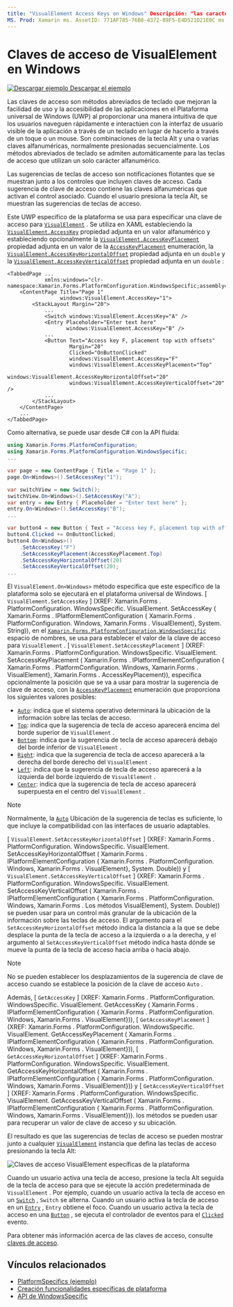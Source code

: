 ```yaml
---
title: "VisualElement Access Keys on Windows" Descripción: "las características específicas de la plataforma permiten consumir funcionalidad que solo está disponible en una plataforma específica, sin necesidad de implementar representadores o efectos personalizados. En este artículo se explica cómo consumir la plataforma específica de Windows que especifica una clave de acceso para un VisualElement.
MS. Prod: Xamarin ms. AssetID: 771AF785-76B8-4372-89F5-E4D521D21E0C ms. Technology: Xamarin-Forms Author: davidbritch ms. Author: dabritch ms. Date: 10/24/2018 no-LOC: [ Xamarin.Forms , Xamarin.Essentials ]
---
```


# <a name="visualelement-access-keys-on-windows"></a>Claves de acceso de VisualElement en Windows

[![Descargar ejemplo](~/media/shared/download.png) Descargar el ejemplo](https://docs.microsoft.com/samples/xamarin/xamarin-forms-samples/userinterface-platformspecifics)

Las claves de acceso son métodos abreviados de teclado que mejoran la facilidad de uso y la accesibilidad de las aplicaciones en el Plataforma universal de Windows (UWP) al proporcionar una manera intuitiva de que los usuarios naveguen rápidamente e interactúen con la interfaz de usuario visible de la aplicación a través de un teclado en lugar de hacerlo a través de un toque o un mouse. Son combinaciones de la tecla Alt y una o varias claves alfanuméricas, normalmente presionadas secuencialmente. Los métodos abreviados de teclado se admiten automáticamente para las teclas de acceso que utilizan un solo carácter alfanumérico.

Las sugerencias de teclas de acceso son notificaciones flotantes que se muestran junto a los controles que incluyen claves de acceso. Cada sugerencia de clave de acceso contiene las claves alfanuméricas que activan el control asociado. Cuando el usuario presiona la tecla Alt, se muestran las sugerencias de teclas de acceso.

Este UWP específico de la plataforma se usa para especificar una clave de acceso para [`VisualElement`](xref:Xamarin.Forms.VisualElement) . Se utiliza en XAML estableciendo la [`VisualElement.AccessKey`](xref:Xamarin.Forms.PlatformConfiguration.WindowsSpecific.VisualElement.AccessKeyProperty) propiedad adjunta en un valor alfanumérico y estableciendo opcionalmente la [`VisualElement.AccessKeyPlacement`](xref:Xamarin.Forms.PlatformConfiguration.WindowsSpecific.VisualElement.AccessKeyPlacementProperty) propiedad adjunta en un valor de la [`AccessKeyPlacement`](xref:Xamarin.Forms.AccessKeyPlacement) enumeración, la [`VisualElement.AccessKeyHorizontalOffset`](xref:Xamarin.Forms.PlatformConfiguration.WindowsSpecific.VisualElement.AccessKeyHorizontalOffsetProperty) propiedad adjunta en un `double` y la [`VisualElement.AccessKeyVerticalOffset`](xref:Xamarin.Forms.PlatformConfiguration.WindowsSpecific.VisualElement.AccessKeyVerticalOffsetProperty) propiedad adjunta en un `double` :

```xaml
<TabbedPage ...
            xmlns:windows="clr-namespace:Xamarin.Forms.PlatformConfiguration.WindowsSpecific;assembly=Xamarin.Forms.Core">
    <ContentPage Title="Page 1"
                 windows:VisualElement.AccessKey="1">
        <StackLayout Margin="20">
            ...
            <Switch windows:VisualElement.AccessKey="A" />
            <Entry Placeholder="Enter text here"
                   windows:VisualElement.AccessKey="B" />
            ...
            <Button Text="Access key F, placement top with offsets"
                    Margin="20"
                    Clicked="OnButtonClicked"
                    windows:VisualElement.AccessKey="F"
                    windows:VisualElement.AccessKeyPlacement="Top"
                    windows:VisualElement.AccessKeyHorizontalOffset="20"
                    windows:VisualElement.AccessKeyVerticalOffset="20" />
            ...
        </StackLayout>
    </ContentPage>
    ...
</TabbedPage>
```

Como alternativa, se puede usar desde C# con la API fluida:

```csharp
using Xamarin.Forms.PlatformConfiguration;
using Xamarin.Forms.PlatformConfiguration.WindowsSpecific;
...

var page = new ContentPage { Title = "Page 1" };
page.On<Windows>().SetAccessKey("1");

var switchView = new Switch();
switchView.On<Windows>().SetAccessKey("A");
var entry = new Entry { Placeholder = "Enter text here" };
entry.On<Windows>().SetAccessKey("B");
...

var button4 = new Button { Text = "Access key F, placement top with offsets", Margin = new Thickness(20) };
button4.Clicked += OnButtonClicked;
button4.On<Windows>()
    .SetAccessKey("F")
    .SetAccessKeyPlacement(AccessKeyPlacement.Top)
    .SetAccessKeyHorizontalOffset(20)
    .SetAccessKeyVerticalOffset(20);
...
```

El `VisualElement.On<Windows>` método especifica que este específico de la plataforma solo se ejecutará en el plataforma universal de Windows. [ `VisualElement.SetAccessKey` ] (XREF: Xamarin.Forms . PlatformConfiguration. WindowsSpecific. VisualElement. SetAccessKey ( Xamarin.Forms . IPlatformElementConfiguration { Xamarin.Forms . PlatformConfiguration. Windows, Xamarin.Forms . VisualElement}, System. String)), en el [`Xamarin.Forms.PlatformConfiguration.WindowsSpecific`](xref:Xamarin.Forms.PlatformConfiguration.WindowsSpecific) espacio de nombres, se usa para establecer el valor de la clave de acceso para `VisualElement` . [ `VisualElement.SetAccessKeyPlacement` ] (XREF: Xamarin.Forms . PlatformConfiguration. WindowsSpecific. VisualElement. SetAccessKeyPlacement ( Xamarin.Forms . IPlatformElementConfiguration { Xamarin.Forms . PlatformConfiguration. Windows, Xamarin.Forms . VisualElement}, Xamarin.Forms . AccessKeyPlacement)), especifica opcionalmente la posición que se va a usar para mostrar la sugerencia de clave de acceso, con la [`AccessKeyPlacement`](xref:Xamarin.Forms.AccessKeyPlacement) enumeración que proporciona los siguientes valores posibles:

- [`Auto`](xref:Xamarin.Forms.AccessKeyPlacement.Auto): indica que el sistema operativo determinará la ubicación de la información sobre las teclas de acceso.
- [`Top`](xref:Xamarin.Forms.AccessKeyPlacement.Top): indica que la sugerencia de tecla de acceso aparecerá encima del borde superior de `VisualElement` .
- [`Bottom`](xref:Xamarin.Forms.AccessKeyPlacement.Bottom): indica que la sugerencia de tecla de acceso aparecerá debajo del borde inferior de `VisualElement` .
- [`Right`](xref:Xamarin.Forms.AccessKeyPlacement.Right): indica que la sugerencia de tecla de acceso aparecerá a la derecha del borde derecho del `VisualElement` .
- [`Left`](xref:Xamarin.Forms.AccessKeyPlacement.Left): indica que la sugerencia de tecla de acceso aparecerá a la izquierda del borde izquierdo de `VisualElement` .
- [`Center`](xref:Xamarin.Forms.AccessKeyPlacement.Center): indica que la sugerencia de tecla de acceso aparecerá superpuesta en el centro del `VisualElement` .

> [!NOTE]
> Normalmente, la [`Auto`](xref:Xamarin.Forms.AccessKeyPlacement.Auto) Ubicación de la sugerencia de teclas es suficiente, lo que incluye la compatibilidad con las interfaces de usuario adaptables.

[ `VisualElement.SetAccessKeyHorizontalOffset` ] (XREF: Xamarin.Forms . PlatformConfiguration. WindowsSpecific. VisualElement. SetAccessKeyHorizontalOffset ( Xamarin.Forms . IPlatformElementConfiguration { Xamarin.Forms . PlatformConfiguration. Windows, Xamarin.Forms . VisualElement}, System. Double)) y [ `VisualElement.SetAccessKeyVerticalOffset` ] (XREF: Xamarin.Forms . PlatformConfiguration. WindowsSpecific. VisualElement. SetAccessKeyVerticalOffset ( Xamarin.Forms . IPlatformElementConfiguration { Xamarin.Forms . PlatformConfiguration. Windows, Xamarin.Forms . Los métodos VisualElement}, System. Double)) se pueden usar para un control más granular de la ubicación de la información sobre las teclas de acceso. El argumento para el `SetAccessKeyHorizontalOffset` método indica la distancia a la que se debe desplace la punta de la tecla de acceso a la izquierda o a la derecha, y el argumento al `SetAccessKeyVerticalOffset` método indica hasta dónde se mueve la punta de la tecla de acceso hacia arriba o hacia abajo.

>[!NOTE]
> No se pueden establecer los desplazamientos de la sugerencia de clave de acceso cuando se establece la posición de la clave de acceso `Auto` .

Además, [ `GetAccessKey` ] (XREF: Xamarin.Forms . PlatformConfiguration. WindowsSpecific. VisualElement. GetAccessKey ( Xamarin.Forms . IPlatformElementConfiguration { Xamarin.Forms . PlatformConfiguration. Windows, Xamarin.Forms . VisualElement})), [ `GetAccessKeyPlacement` ] (XREF: Xamarin.Forms . PlatformConfiguration. WindowsSpecific. VisualElement. GetAccessKeyPlacement ( Xamarin.Forms . IPlatformElementConfiguration { Xamarin.Forms . PlatformConfiguration. Windows, Xamarin.Forms . VisualElement})), [ `GetAccessKeyHorizontalOffset` ] (XREF: Xamarin.Forms . PlatformConfiguration. WindowsSpecific. VisualElement. GetAccessKeyHorizontalOffset ( Xamarin.Forms . IPlatformElementConfiguration { Xamarin.Forms . PlatformConfiguration. Windows, Xamarin.Forms . VisualElement})) y [ `GetAccessKeyVerticalOffset` ] (XREF: Xamarin.Forms . PlatformConfiguration. WindowsSpecific. VisualElement. GetAccessKeyVerticalOffset ( Xamarin.Forms . IPlatformElementConfiguration { Xamarin.Forms . PlatformConfiguration. Windows, Xamarin.Forms . VisualElement})). los métodos se pueden usar para recuperar un valor de clave de acceso y su ubicación.

El resultado es que las sugerencias de teclas de acceso se pueden mostrar junto a cualquier [`VisualElement`](xref:Xamarin.Forms.VisualElement) instancia que defina las teclas de acceso presionando la tecla Alt:

![Claves de acceso VisualElement específicas de la plataforma](visualelement-access-keys-images/visualelement-accesskeys.png "Claves de acceso VisualElement específicas de la plataforma")

Cuando un usuario activa una tecla de acceso, presione la tecla Alt seguida de la tecla de acceso para que se ejecute la acción predeterminada de `VisualElement` . Por ejemplo, cuando un usuario activa la tecla de acceso en un [`Switch`](xref:Xamarin.Forms.Switch) , `Switch` se alterna. Cuando un usuario activa la tecla de acceso en un [`Entry`](xref:Xamarin.Forms.Entry) , `Entry` obtiene el foco. Cuando un usuario activa la tecla de acceso en una [`Button`](xref:Xamarin.Forms.Button) , se ejecuta el controlador de eventos para el [`Clicked`](xref:Xamarin.Forms.Button.Clicked) evento.

Para obtener más información acerca de las claves de acceso, consulte [claves de acceso](/windows/uwp/design/input/access-keys#key-tip-positioning).

## <a name="related-links"></a>Vínculos relacionados

- [PlatformSpecifics (ejemplo)](https://docs.microsoft.com/samples/xamarin/xamarin-forms-samples/userinterface-platformspecifics)
- [Creación funcionalidades específicas de plataforma](~/xamarin-forms/platform/platform-specifics/index.md#creating-platform-specifics)
- [API de WindowsSpecific](xref:Xamarin.Forms.PlatformConfiguration.WindowsSpecific)

